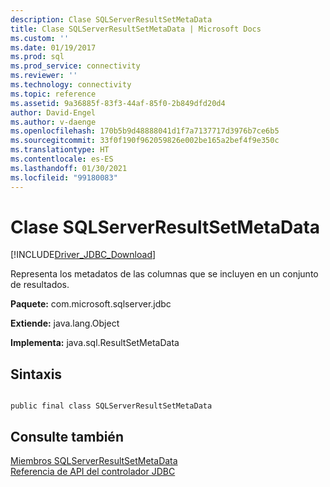 ```yaml
---
description: Clase SQLServerResultSetMetaData
title: Clase SQLServerResultSetMetaData | Microsoft Docs
ms.custom: ''
ms.date: 01/19/2017
ms.prod: sql
ms.prod_service: connectivity
ms.reviewer: ''
ms.technology: connectivity
ms.topic: reference
ms.assetid: 9a36885f-83f3-44af-85f0-2b849dfd20d4
author: David-Engel
ms.author: v-daenge
ms.openlocfilehash: 170b5b9d48888041d1f7a7137717d3976b7ce6b5
ms.sourcegitcommit: 33f0f190f962059826e002be165a2bef4f9e350c
ms.translationtype: HT
ms.contentlocale: es-ES
ms.lasthandoff: 01/30/2021
ms.locfileid: "99180083"
---
```

# <a name="sqlserverresultsetmetadata-class"></a>Clase SQLServerResultSetMetaData
[!INCLUDE[Driver_JDBC_Download](../../../includes/driver_jdbc_download.md)]

  Representa los metadatos de las columnas que se incluyen en un conjunto de resultados.  
  
 **Paquete:** com.microsoft.sqlserver.jdbc  
  
 **Extiende:** java.lang.Object  
  
 **Implementa:** java.sql.ResultSetMetaData  
  
## <a name="syntax"></a>Sintaxis  
  
```  
  
public final class SQLServerResultSetMetaData  
```  
  
## <a name="see-also"></a>Consulte también  
 [Miembros SQLServerResultSetMetaData](../../../connect/jdbc/reference/sqlserverresultsetmetadata-members.md)   
 [Referencia de API del controlador JDBC](../../../connect/jdbc/reference/jdbc-driver-api-reference.md)  
  
  
